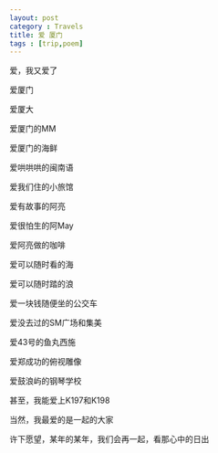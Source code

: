 ```yaml
---
layout: post
category : Travels
title: 爱 厦门
tags : [trip,poem]
---
```



爱，我又爱了

 

爱厦门

 

爱厦大

 

爱厦门的MM

 

爱厦门的海鲜

 

爱哄哄哄的闽南语

 

爱我们住的小旅馆

 

爱有故事的阿亮

 

爱很怕生的阿May

 

爱阿亮做的咖啡

 

爱可以随时看的海

 

爱可以随时踏的浪

 

爱一块钱随便坐的公交车

 

爱没去过的SM广场和集美

 

爱43号的鱼丸西施

 

爱郑成功的俯视雕像

 

爱鼓浪屿的钢琴学校

 

甚至，我能爱上K197和K198

 

当然，我最爱的是一起的大家

 

许下愿望，某年的某年，我们会再一起，看那心中的日出